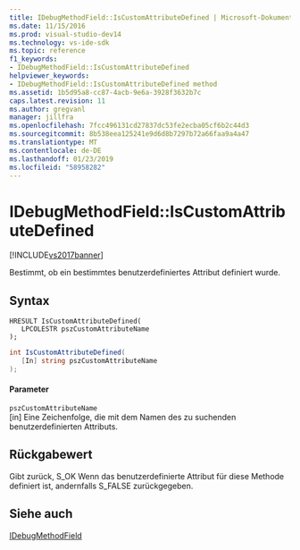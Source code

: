 ```yaml
---
title: IDebugMethodField::IsCustomAttributeDefined | Microsoft-Dokumentation
ms.date: 11/15/2016
ms.prod: visual-studio-dev14
ms.technology: vs-ide-sdk
ms.topic: reference
f1_keywords:
- IDebugMethodField::IsCustomAttributeDefined
helpviewer_keywords:
- IDebugMethodField::IsCustomAttributeDefined method
ms.assetid: 1b5d95a8-cc87-4acb-9e6a-3928f3632b7c
caps.latest.revision: 11
ms.author: gregvanl
manager: jillfra
ms.openlocfilehash: 7fcc496131cd27837dc53fe2ecba05cf6b2c44d3
ms.sourcegitcommit: 8b538eea125241e9d6d8b7297b72a66faa9a4a47
ms.translationtype: MT
ms.contentlocale: de-DE
ms.lasthandoff: 01/23/2019
ms.locfileid: "58958282"
---
```

# <a name="idebugmethodfieldiscustomattributedefined"></a>IDebugMethodField::IsCustomAttributeDefined
[!INCLUDE[vs2017banner](../../../includes/vs2017banner.md)]

Bestimmt, ob ein bestimmtes benutzerdefiniertes Attribut definiert wurde.  
  
## <a name="syntax"></a>Syntax  
  
```cpp#  
HRESULT IsCustomAttributeDefined(   
   LPCOLESTR pszCustomAttributeName  
);  
```  
  
```csharp  
int IsCustomAttributeDefined(  
   [In] string pszCustomAttributeName  
);  
```  
  
#### <a name="parameters"></a>Parameter  
 `pszCustomAttributeName`  
 [in] Eine Zeichenfolge, die mit dem Namen des zu suchenden benutzerdefinierten Attributs.  
  
## <a name="return-value"></a>Rückgabewert  
 Gibt zurück, S_OK Wenn das benutzerdefinierte Attribut für diese Methode definiert ist, andernfalls S_FALSE zurückgegeben.  
  
## <a name="see-also"></a>Siehe auch  
 [IDebugMethodField](../../../extensibility/debugger/reference/idebugmethodfield.md)
